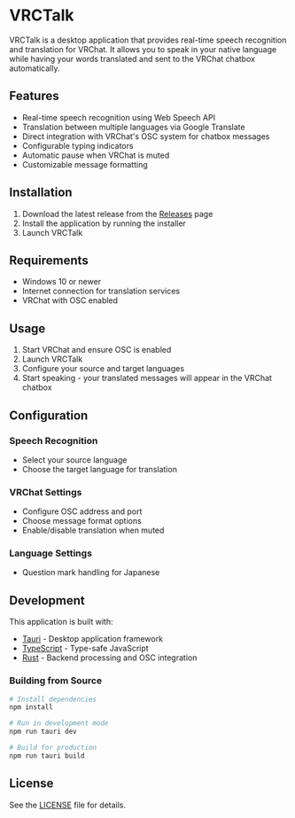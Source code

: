# VRCTalk

VRCTalk is a desktop application that provides real-time speech recognition and translation for VRChat. It allows you to speak in your native language while having your words translated and sent to the VRChat chatbox automatically.

## Features

- Real-time speech recognition using Web Speech API
- Translation between multiple languages via Google Translate
- Direct integration with VRChat's OSC system for chatbox messages
- Configurable typing indicators
- Automatic pause when VRChat is muted
- Customizable message formatting

## Installation

1. Download the latest release from the [Releases](https://github.com/KannaCS/VRCTalk/releases) page
2. Install the application by running the installer
3. Launch VRCTalk

## Requirements

- Windows 10 or newer
- Internet connection for translation services
- VRChat with OSC enabled

## Usage

1. Start VRChat and ensure OSC is enabled
2. Launch VRCTalk
3. Configure your source and target languages
4. Start speaking - your translated messages will appear in the VRChat chatbox

## Configuration

### Speech Recognition

- Select your source language
- Choose the target language for translation

### VRChat Settings

- Configure OSC address and port
- Choose message format options
- Enable/disable translation when muted

### Language Settings

- Question mark handling for Japanese

## Development

This application is built with:

- [Tauri](https://tauri.app/) - Desktop application framework
- [TypeScript](https://www.typescriptlang.org/) - Type-safe JavaScript
- [Rust](https://www.rust-lang.org/) - Backend processing and OSC integration

### Building from Source

```bash
# Install dependencies
npm install

# Run in development mode
npm run tauri dev

# Build for production
npm run tauri build
```

## License

See the [LICENSE](LICENSE) file for details.
